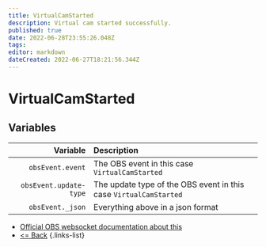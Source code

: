 ```yaml
---
title: VirtualCamStarted
description: Virtual cam started successfully.
published: true
date: 2022-06-28T23:55:26.048Z
tags:
editor: markdown
dateCreated: 2022-06-27T18:21:56.344Z
---
```


# VirtualCamStarted

## Variables

|               Variable | Description                                                       |
| ----------------------:|:----------------------------------------------------------------- |
|       `obsEvent.event` | The OBS event in this case `VirtualCamStarted`                    |
| `obsEvent.update-type` | The update type of the OBS event in this case `VirtualCamStarted` |
|       `obsEvent._json` | Everything above in a json format                                 |

* [Official OBS websocket documentation about this](https://github.com/obsproject/obs-websocket/blob/4.x-current/docs/generated/protocol.md#virtualCamstarted)
* [<= Back](/en/Integrations/OBS/Events)
{.links-list}